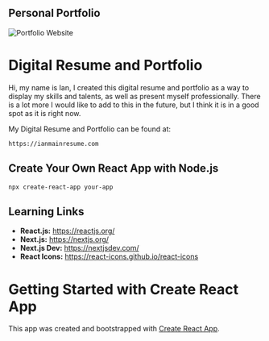 ## Personal Portfolio

![Portfolio Website](https://i.ibb.co/WgPMpts/image.png)

# Digital Resume and Portfolio
Hi, my name is Ian, I created this digital resume and portfolio as a way to display my skills
and talents, as well as present myself professionally. There is a lot more I would like to add 
to this in the future, but I think it is in a good spot as it is right now.

My Digital Resume and Portfolio can be found at:
```
https://ianmainresume.com
```

## Create Your Own React App with Node.js
```
npx create-react-app your-app
```

## Learning Links
- **React.js:** https://reactjs.org/
- **Next.js:** https://nextjs.org/
- **Next.js Dev:** https://nextjsdev.com/
- **React Icons:** https://react-icons.github.io/react-icons

# Getting Started with Create React App
This app was created and bootstrapped with [Create React App](https://github.com/facebook/create-react-app).
